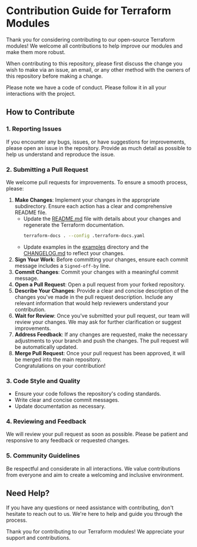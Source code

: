 # Contribution Guide for Terraform Modules

Thank you for considering contributing to our open-source Terraform modules! We
welcome all contributions to help improve our modules and make them more robust.

When contributing to this repository, please first discuss the change you
wish to make via an issue, an email, or any other method with the owners of
this repository before making a change.

Please note we have a code of conduct. Please follow it in all your
interactions with the project.


## How to Contribute

### 1. Reporting Issues

If you encounter any bugs, issues, or have suggestions for improvements, please
open an issue in the repository. Provide as much detail as possible to help us
understand and reproduce the issue.

### 2. Submitting a Pull Request

We welcome pull requests for improvements. To ensure a smooth process, please:

1. **Make Changes**: Implement your changes in the appropriate subdirectory. Ensure each action has a clear and comprehensive README file.
   - Update the [README.md](../README.md) file with details about your changes
     and regenerate the Terraform documentation.
     ```bash
     terraform-docs . --config .terraform-docs.yaml
     ```
   - Update examples in the [examples](../examples) directory and the
   [CHANGELOG.md](../CHANGELOG.md) to reflect your changes.
2. **Sign Your Work**: Before committing your changes, ensure each commit message
   includes a `Signed-off-by` line.
3. **Commit Changes**: Commit your changes with a meaningful commit message.
4. **Open a Pull Request**: Open a pull request from your forked repository.
5. **Describe Your Changes**: Provide a clear and concise description of the
   changes you've made in the pull request description. Include any relevant
   information that would help reviewers understand your contribution.
6. **Wait for Review**: Once you've submitted your pull request, our team will
   review your changes. We may ask for further clarification or suggest
   improvements.
7. **Address Feedback**: If any changes are requested, make the necessary
   adjustments to your branch and push the changes. The pull request will be
   automatically updated.
8. **Merge Pull Request**: Once your pull request has been approved, it will be
   merged into the main repository.  
   Congratulations on your contribution!

### 3. Code Style and Quality

- Ensure your code follows the repository's coding standards.
- Write clear and concise commit messages.
- Update documentation as necessary.

### 4. Reviewing and Feedback

We will review your pull request as soon as possible. Please be patient and
responsive to any feedback or requested changes.

### 5. Community Guidelines

Be respectful and considerate in all interactions. We value contributions from
everyone and aim to create a welcoming and inclusive environment.


## Need Help?

If you have any questions or need assistance with contributing, don't hesitate to reach out to us. We're here to help and guide you through the process.

Thank you for contributing to our Terraform modules! We appreciate your support and contributions.
